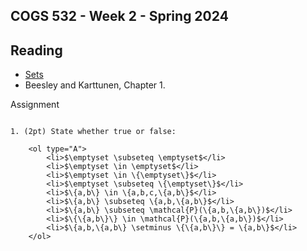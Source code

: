 COGS 532 - Week 2  - Spring 2024
--------------------------------


Reading
-------

* [Sets](https://discrete.openmathbooks.org/dmoi3/sec_intro-sets.html)
* Beesley and Karttunen, Chapter 1.


Assignment
~~~~~~~~~~

1. (2pt) State whether true or false:

    <ol type="A">
        <li>$\emptyset \subseteq \emptyset$</li>
        <li>$\emptyset \in \emptyset$</li>
        <li>$\emptyset \in \{\emptyset\}$</li>
        <li>$\emptyset \subseteq \{\emptyset\}$</li>
        <li>$\{a,b\} \in \{a,b,c,\{a,b\}$</li>
        <li>$\{a,b\} \subseteq \{a,b,\{a,b\}$</li>
        <li>$\{a,b\} \subseteq \mathcal{P}(\{a,b,\{a,b\})$</li>
        <li>$\{\{a,b\}\} \in \mathcal{P}(\{a,b,\{a,b\})$</li>
        <li>$\{a,b,\{a,b\} \setminus \{\{a,b\}\} = \{a,b\}$</li>
    </ol>
